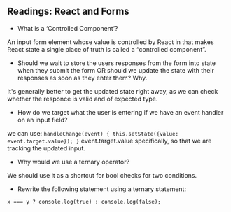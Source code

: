 ## Readings: React and Forms

- What is a ‘Controlled Component’?

An input form element whose value is controlled by React in that makes React state a single place of truth is called a “controlled component”. 

- Should we wait to store the users responses from the form into state when they submit the form OR should we update the state with their responses as soon as they enter them? Why.

It's generally better to get the updated state right away, as we can check whether the responce is valid and of expected type. 

- How do we target what the user is entering if we have an event handler on an input field?

we can use: `handleChange(event) {
    this.setState({value: event.target.value});
  }`
  event.target.value specifically, so that we are tracking the updated input. 
  
- Why would we use a ternary operator?

We should use it as a shortcut for bool checks for two conditions.

- Rewrite the following statement using a ternary statement:

`x === y ? console.log(true) : console.log(false);`
